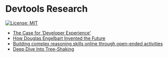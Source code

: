 # Devtools Research

[![License: MIT](https://img.shields.io/badge/License-MIT-blue.svg)](https://opensource.org/licenses/MIT)

- [The Case for ‘Developer Experience’](https://future.a16z.com/the-case-for-developer-experience/)
- [How Douglas Engelbart Invented the Future](https://www.smithsonianmag.com/innovation/douglas-engelbart-invented-future-180967498/)
- [Building complex reasoning skills online through open-ended activities](https://early.khanacademy.org/open-ended)
- [Deep Dive Into Tree-Shaking](https://javascript.plainenglish.io/deep-dive-into-tree-shaking-ba2e648b8dcb)
